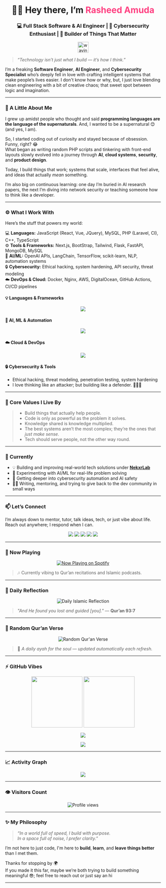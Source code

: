 <!-- Intro section with animated header -->
<h1 align="center">
  👋🏽 Hey there, I’m <span style="color:#ff4081;">Rasheed Amuda</span>  
</h1>

<h3 align="center">💻 Full Stack Software & AI Engineer | 🔐 Cybersecurity Enthusiast | 🚀 Builder of Things That Matter</h3>

<p align="center">
  <img src="https://media.giphy.com/media/hvRJCLFzcasrR4ia7z/giphy.gif" width="35" alt="waving hand gif" />
</p>

> _“Technology isn’t just what I build — it’s how I think.”_

I’m a freaking **Software Engineer**, **AI Engineer**, and **Cybersecurity Specialist** who’s deeply fell in love with crafting intelligent systems that make people’s lives easier. I don't know how or why, but, I just love blending clean engineering with a bit of creative chaos; that sweet spot between logic and imagination.

---

### 🧠 A Little About Me

I grew up amidst people who thought and said **programming languages are the language of the supernaturals**. And, I wanted to be a supernatural 😊 (and yes, I am).

So, I started coding out of curiosity and stayed because of obsession. Funny, right? 😂  
What began as writing random PHP scripts and tinkering with front-end layouts slowly evolved into a journey through **AI**, **cloud systems**, **security**, and **product design**.  

Today, I build things that work; systems that scale, interfaces that feel alive, and ideas that actually *mean* something.  

I’m also big on continuous learning: one day I’m buried in AI research papers, the next I’m diving into network security or teaching someone how to think like a developer.  

---

### ⚙️ What I Work With
Here’s the stuff that powers my world:

💻 **Languages:** JavaScript (React, Vue, JQuery), MySQL, PHP (Laravel, CI), C++, TypeScript  
⚙️ **Tools & Frameworks:** Next.js, BootStrap, Tailwind, Flask, FastAPI, MongoDB, MySQL  
🧠 **AI/ML:** OpenAI APIs, LangChain, TensorFlow, scikit-learn, NLP, automation systems  
🔒 **Cybersecurity:** Ethical hacking, system hardening, API security, threat modeling  
☁️ **DevOps & Cloud:** Docker, Nginx, AWS, DigitalOcean, GitHub Actions, CI/CD pipelines  

#### 💡 Languages & Frameworks
<p align="center">
  <img src="https://skillicons.dev/icons?i=js,vue,react,jquery,next,vite,php,laravel,symfony,mysql,flutter,dart,html,css,tailwind,bootstrap" />
</p>

#### 🧠 AI, ML & Automation
<p align="center">
  <img src="https://skillicons.dev/icons?i=python,tensorflow,pytorch" />
</p>

#### ☁️ Cloud & DevOps
<p align="center">
  <img src="https://skillicons.dev/icons?i=docker,nginx,aws,digitalocean,githubactions" />
</p>

#### 🔒 Cybersecurity & Tools
- Ethical hacking, threat modeling, penetration testing, system hardening  
- I love thinking like an attacker; but building like a defender. 🕵🏽‍♂️  

---

### 🧩 Core Values I Live By
> - Build things that actually help people.  
> - Code is only as powerful as the problem it solves. 
> - Knowledge shared is knowledge multiplied.
> - The best systems aren’t the most complex; they’re the ones that *just make sense*.  
> - Tech should serve people, not the other way round.  

---

### 🚀 Currently
- 💡 Building and improving real-world tech solutions under [**NekxrLab**](https://github.com/NekxrLab)  
- 🤖 Experimenting with AI/ML for real-life problem solving  
- 🔐 Getting deeper into cybersecurity automation and AI safety  
- ✍🏽 Writing, mentoring, and trying to give back to the dev community in small ways  

---

### 📫 Let’s Connect  
I’m always down to mentor, tutor, talk ideas, tech, or just vibe about life. Reach out anywhere; I respond when I can.

<p align="center">
  <a href="mailto:amudarash102@gmail.com"><img src="https://img.shields.io/badge/Gmail-D14836?style=for-the-badge&logo=gmail&logoColor=white"/></a>
  <a href="https://linkedin.com/in/techsalaf"><img src="https://img.shields.io/badge/LinkedIn-0A66C2?style=for-the-badge&logo=linkedin&logoColor=white"/></a>
  <a href="https://x.com/techsalaf"><img src="https://img.shields.io/badge/Twitter(X)-000000?style=for-the-badge&logo=x&logoColor=white"/></a>
  <a href="https://amudarasheed.dev"><img src="https://img.shields.io/badge/Portfolio-111111?style=for-the-badge&logo=vercel&logoColor=white"/></a>
  <a href="https://wa.me/2349032617923"><img src="https://img.shields.io/badge/WhatsApp-25D366?style=for-the-badge&logo=whatsapp&logoColor=white"/></a>
</p>

---

### 🕋 Now Playing  

<p align="center">
  <a href="https://open.spotify.com/user/31vpvrporrwg5i5ceaxzdepnn4bm" target="_blank">
    <img src="https://spotify-github-profile.vercel.app/api/view?uid=YOUR_SPOTIFY_ID&cover_image=true&theme=default&show_offline=true&background_color=121212&interchange=false&bar_color=ff4081&bar_color_cover=false" alt="Now Playing on Spotify"/>
  </a>
</p>

> 🎶 Currently vibing to Qur’an recitations and Islamic podcasts.

---

### 🌙 Daily Reflection

<p align="center">
  <img src="https://readme-daily-quotes.vercel.app/api?theme=radical&category=islamic&border=true&borderColor=ff4081&showTitle=true&title=Reflection%20of%20the%20Day" alt="Daily Islamic Reflection" />
</p>

> _"And He found you lost and guided [you]."_ — **Qur’an 93:7**

---

### 📖 Random Qur’an Verse  

<p align="center">
  <img src="https://quran-api.vercel.app/api/random?font=Scheherazade&size=22&translation=en&theme=dark" alt="Random Qur'an Verse" />
</p>

> 🕋 _A daily ayah for the soul — updated automatically each refresh._

---

### ⚡ GitHub Vibes

<p align="center">
  <img src="https://github-readme-stats.vercel.app/api?username=techsalaf&show_icons=true&theme=radical&hide_border=false" height="165">
  <img src="https://github-readme-stats.vercel.app/api/top-langs/?username=techsalaf&layout=compact&theme=radical&hide_border=false" height="165">
</p>

<p align="center">
  <img src="https://github-readme-streak-stats.herokuapp.com/?user=techsalaf&theme=radical&hide_border=false" />
</p>

<p align="center">
  <img src="https://github-profile-trophy.vercel.app/?username=techsalaf&theme=radical&no-frame=false&no-bg=true&row=1&margin-w=15" />
</p>

---

### 📈 Activity Graph
<p align="center">
  <img src="https://github-readme-activity-graph.vercel.app/graph?username=techsalaf&theme=dracula&hide_border=true" />
</p>

---

### 👁️ Visitors Count  
<p align="center">
  <img src="https://komarev.com/ghpvc/?username=techsalaf&label=Profile%20Views&color=ff69b4&style=flat-square" alt="Profile views" />
</p>

---

### ✨ My Philosophy
> _“In a world full of speed, I build with purpose.  
> In a space full of noise, I prefer clarity.”_  

I’m not here to just code, I'm here to **build**, **learn**, and **leave things better** than I met them.  

Thanks for stopping by 🌍  
If you made it this far, maybe we’re both trying to build something meaningful 😎; feel free to reach out or just say an hi  

---

